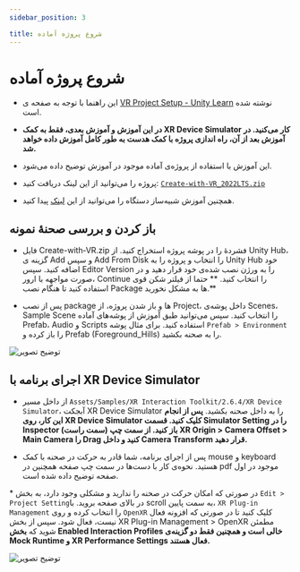 ```yaml
---
sidebar_position: 3

title: شروع پروژه آماده
---
```


# شروع پروژه آماده

- این راهنما با توجه به صفحه ی [VR Project Setup - Unity Learn](https://learn.unity.com/pathway/vr-development/unit/vr-basics/tutorial/vr-project-setup?version=2022.3) نوشته شده است.

- **در این آموزش و آموزش بعدی، فقط به کمک XR Device Simulator کار می‌کنید. در آموزش بعد از آن، راه اندازی پروژه با کمک هدست به طور کامل آموزش داده خواهد شد.**

- این آموزش با استفاده از پروژه‌ی آماده موجود در آموزش توضیح داده می‌شود.

- پروژه را می‌توانید از این لینک دریافت کنید: [`Create-with‑VR_2022LTS.zip`](https://unity-connect-prd.storage.googleapis.com/20240215/d39c8bf6-4913-43da-80a7-137b06275884/Create-with-VR_2022LTS.zip)

- همچنین آموزش شبیه‌ساز دستگاه را می‌توانید از این [لینک](https://unity-connect-prd.storage.googleapis.com/20210604/28db6ca9-aba1-4ac3-a15a-24664daff3ea/Rig%20Simulator%20Keyboard%20Shortcuts.pdf#page=1&zoom=auto,-152,792) پیدا کنید.

## باز کردن و بررسی صحنهٔ نمونه

- فایل Create-with‑VR.zip فشردهٔ را در پوشه پروژه استخراج کنید. از Unity Hub، گزینه ی Add و سپس Add From Disk را انتخاب و پروژه را به Unity Hub خود اضافه کنید. سپس Editor Version را به ورژن نصب شده‌ی خود قرار دهید و در صورت مواجهه با ارور، Continue را انتخاب کنید. ** حتما از فیلتر شکن قوی استفاده کنید تا هنگام نصب Package ها به مشکل نخورید.**

- پس از نصب package ها و باز شدن پروژه، از Project، داخل پوشه‌ی Scenes، Sample Scene را انتخاب کنید. سپس می‌توانید طبق آموزش از پوشه‌های آماده Prefab، Audio و Scripts استفاده کنید. برای مثال پوشه `Prefab > Environment` را باز کرده و Prefab (Foreground_Hills) را به صحنه بکشید.

![توضیح تصویر](./img/3-setup-from-existing-1.avif)

## اجرای برنامه با XR Device Simulator

- از داخل مسیر `Assets/Samples/XR Interaction Toolkit/2.6.4/XR Device Simulator`، آبجکت XR Device Simulator را به داخل صحنه بکشید. **پس از انجام این کار، روی XR Device Simulator کلیک کنید. قسمت Simulator Setting را در Inspector (سمت راست) باز کنید. از سمت چپ XR Origin > Camera Offset > Main Camera را Drag کنید و داخل Camera Transform قرار دهید.**

- پس از اجرای برنامه، شما قادر به حرکت در صحنه با کمک mouse و keyboard هستید. نحوه‌ی کار با دست‌ها در سمت چپ صفحه همچنین در pdf موجود در اول صفحه توضیح داده شده است.

\* در صورتی که امکان حرکت در صحنه را ندارید و مشکلی وجود دارد، به بخش `Edit > Project Setting`در بالای صفحه بروید. با scroll به سمت پایین، `XR Plug-in Management` را انتخاب کرده و روی `OpenXR` کلیک کنید تا در صورتی که افزونه فعال نیست، فعال شود. سپس از بخش XR Plug-in Management > OpenXR مطمئن شوید که **بخش Enabled Interaction Profiles خالی است و همچنین فقط دو گزینه‌ی Mock Runtime و XR Performance Settings فعال هستند.**

![توضیح تصویر](./img/3-setup-from-existing-2.avif)
